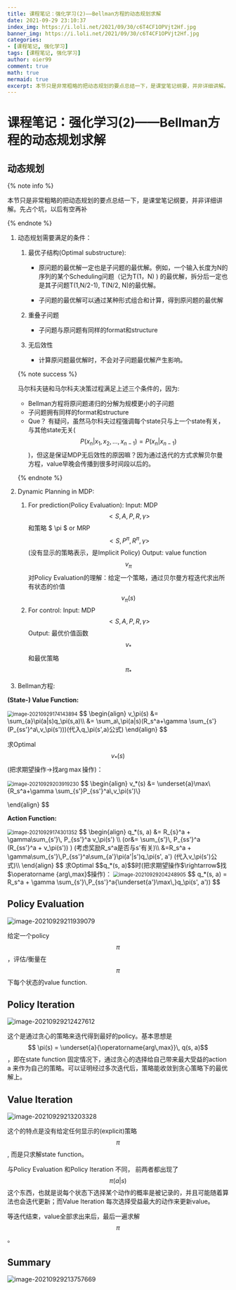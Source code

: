 ```yaml
---
title: 课程笔记：强化学习(2)——Bellman方程的动态规划求解
date: 2021-09-29 23:10:37
index_img: https://i.loli.net/2021/09/30/c6T4CF1OPVjt2Hf.jpg
banner_img: https://i.loli.net/2021/09/30/c6T4CF1OPVjt2Hf.jpg
categories:
- [课程笔记, 强化学习]
tags: [课程笔记, 强化学习]
author: oier99
comment: true
math: true
mermaid: true
excerpt: 本节只是非常粗略的把动态规划的要点总结一下，是课堂笔记纲要，并非详细讲解。先占个坑，以后有空再补
---
```


# 课程笔记：强化学习(2)——Bellman方程的动态规划求解



##  动态规划

{% note info %}

本节只是非常粗略的把动态规划的要点总结一下，是课堂笔记纲要，并非详细讲解。先占个坑，以后有空再补

{% endnote %}



1. 动态规划需要满足的条件：

	1. 最优子结构(Optimal substructure):

		- 原问题的最优解一定也是子问题的最优解。例如，一个输入长度为N的序列的某个Scheduling问题（记为T(1，N) ) 的最优解，拆分后一定也是其子问题T(1,N/2-1), T(N/2, N)的最优解。

		- 子问题的最优解可以通过某种形式组合和计算，得到原问题的最优解

	2. 重叠子问题

		- 子问题与原问题有同样的format和structure

	3. 无后效性

		- 计算原问题最优解时，不会对子问题最优解产生影响。

	{% note success %}

	马尔科夫链和马尔科夫决策过程满足上述三个条件的，因为:

	- Bellman方程将原问题递归的分解为规模更小的子问题
	- 子问题拥有同样的format和structure
	- Que？ 有疑问，虽然马尔科夫过程强调每个state只与上一个state有关，与其他state无关($$P(x_n|x_1,x_2,\dots,x_{n-1}) = P(x_n| x_{n-1})$$)，但这是保证MDP无后效性的原因嘛？因为通过迭代的方式求解贝尔曼方程，value早晚会传播到很多时间段以后的。

	{% endnote %}

2. Dynamic Planning in MDP:

	1. For prediction(Policy Evaluation):
		Input: MDP $$<S,A,P,R,\gamma>$$ 和策略 $ \pi $ or MRP$$<S, P^\pi, R^\pi, \gamma>$$(没有显示的策略表示，是Implicit Policy)
		Output: value function $$v_\pi$$
		对Policy Evaluation的理解：给定一个策略，通过贝尔曼方程迭代求出所有状态的价值 $$v_\pi(s)$$
	2. For control:
		Input: MDP $$<S,A,P,R,\gamma>$$
		Output: 最优价值函数$$v_*$$和最优策略$$\pi_*$$

3. Bellman方程:

  **(State-) Value Function:**

  <img src="https://i.loli.net/2021/09/29/7yIKAVjkGHTbXeU.png" alt="image-20210929174143894" style="zoom:80%;" />
$$
  \begin{align}
  v_\pi(s) &= \sum_{a}\pi(a|s)q_\pi(s,a)\\
  &= \sum_a\,\pi(a|s)(R_s^a+\gamma \sum_{s'}(P_{ss'}^a\,v_\pi(s')))(代入q_\pi(s',a)公式)
  \end{align}
$$

  求Optimal $$v_*(s)$$(把求期望操作$\rightarrow$找$\operatorname {arg\,max}$操作)：

  <img src="https://i.loli.net/2021/09/29/x9D7TQga6GShrsi.png" alt="image-20210929203919230" style="zoom:80%;" />
$$
  \begin{align}
  v_*(s) &= \underset{a}\max\{R_s^a+\gamma \sum_{s'}P_{ss'}^a\,v_\pi(s')\}
  
  \end{align}
$$


  **Action Function:**

  <img src="https://i.loli.net/2021/09/29/VMlc1N2g4DPJo5I.png" alt="image-20210929174301352" style="zoom: 80%;" />
$$
  \begin{align}
  q_*(s, a) &= R_{s}^a + \gamma\sum_{s'}\, P_{ss'}^a v_\pi(s') \\
  (or&= \sum_{s'}\, P_{ss'}^a (R_{ss'}^a + v_\pi(s')) ) (考虑奖励R_s^a是否与s'有关)\\
  &=R_s^a + \gamma\sum_{s'}\,P_{ss'}^a\sum_{a'}\pi(a'|s')q_\pi(s', a') (代入v_\pi(s')公式)\\
  \end{align}
$$
  求Optimal $$q_*(s, a)$$时(把求期望操作$\rightarrow$找$\operatorname {arg\,max}$操作)：

  <img src="https://i.loli.net/2021/09/29/xIVUrmEWBt4Nlzf.png" alt="image-20210929204248905" style="zoom:80%;" />
$$
  q_*(s, a) = R_s^a + \gamma \sum_{s'}\,P_{ss'}^a{\underset{a'}\max\,}q_\pi(s', a'))
$$



## Policy Evaluation

![image-20210929211939079](https://i.loli.net/2021/09/29/ghzERuXiC1MtsQp.png)

给定一个policy $$ \pi $$，评估/衡量在$$ \pi$$下每个状态的value function.

## Policy Iteration

![image-20210929212427612](https://i.loli.net/2021/09/29/2THt83175YAOZRJ.png)

这个是通过贪心的策略来迭代得到最好的policy。基本思想是$$ \pi(s) = \underset{a}{\operatorname{arg\,max}}\, q(s, a)$$，即在state function 固定情况下，通过贪心的选择给自己带来最大受益的action a 来作为自己的策略。可以证明经过多次迭代后，策略能收敛到贪心策略下的最优解上。

## Value Iteration

![image-20210929213203328](https://i.loli.net/2021/09/29/NpwbPFi3k52uedH.png)

这个的特点是没有给定任何显示的(explicit)策略$$ \pi $$, 而是只求解state function。

与Policy Evaluation 和Policy Iteration 不同， 前两者都出现了$$\pi(a|s)$$这个东西，也就是说每个状态下选择某个动作的概率是被记录的，并且可能随着算法也会迭代更新；而Value Iteration 每次选择受益最大的动作来更新value。

等迭代结束，value全部求出来后，最后一遍求解$$\pi$$。



## Summary

![image-20210929213757669](https://i.loli.net/2021/09/29/pNR9Q8biXWH2GOq.png)